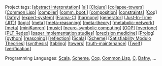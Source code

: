 Project tags:
[[abstract interpretation](https://github.com/search?q=user%3Anamin+user%3Ametareflection+user%3Ascala-lms+fork%3Atrue+topic%3Aabstract-interpretation")]
[[ai](https://github.com/search?q=user%3Anamin+user%3Ametareflection+user%3Ascala-lms+fork%3Atrue+topic%3Aai)]
[[Clojure](https://github.com/search?q=user%3Anamin+user%3Ametareflection+user%3Ascala-lms+fork%3Atrue+topic%3Aclojure)]
[[collapse-towers](https://github.com/search?q=user%3Anamin+user%3Ametareflection+user%3Ascala-lms+fork%3Atrue+topic%3Acollapse-towers)]
[[Common Lisp](https://github.com/search?q=user%3Anamin+user%3Ametareflection+user%3Ascala-lms+fork%3Atrue+topic%3Acommon-lisp)]
[[compiler](https://github.com/search?q=user%3Anamin+user%3Ametareflection+user%3Ascala-lms+fork%3Atrue+topic%3Acompiler)]
[[comm. boot.](https://github.com/search?q=user%3Anamin+user%3Ametareflection+user%3Ascala-lms+fork%3Atrue+topic%3Acommunication-bootstrapping)]
[[composition](https://github.com/search?q=user%3Anamin+user%3Ametareflection+user%3Ascala-lms+fork%3Atrue+topic%3Acomposition)]
[[constraints](https://github.com/search?q=user%3Anamin+user%3Ametareflection+user%3Ascala-lms+fork%3Atrue+topic%3Aconstraints)]
[[Coq](https://github.com/search?q=user%3Anamin+user%3Ametareflection+user%3Ascala-lms+fork%3Atrue+topic%3Acoq)]
[[Dafny](https://github.com/search?q=user%3Anamin+user%3Ametareflection+user%3Ascala-lms+fork%3Atrue+topic%3Adafny)]
[[expert-system](https://github.com/search?q=user%3Anamin+user%3Ametareflection+user%3Ascala-lms+fork%3Atrue+topic%3Aexpert-system)]
[[Frama-C](https://github.com/search?q=user%3Anamin+user%3Ametareflection+user%3Ascala-lms+fork%3Atrue+topic%3Aframa-c)]
[[harmony](https://github.com/search?q=user%3Anamin+user%3Ametareflection+user%3Ascala-lms+fork%3Atrue+topic%3Aharmony)]
[[generator](https://github.com/search?q=user%3Anamin+user%3Ametareflection+user%3Ascala-lms+fork%3Atrue+topic%3Agenerative-programming)]
[[Just-In-Time (JIT)](https://github.com/search?q=user%3Anamin+user%3Ametareflection+user%3Ascala-lms+fork%3Atrue+topic%3Ajit)]
[[logic](https://github.com/search?q=user%3Anamin+user%3Ametareflection+user%3Ascala-lms+fork%3Atrue+topic%3Alogic-programming)]
[[meta](https://github.com/search?q=user%3Anamin+user%3Ametareflection+user%3Ascala-lms+fork%3Atrue+topic%3Ameta)]
[[meta-reasoning](https://github.com/search?q=user%3Anamin+user%3Ametareflection+user%3Ascala-lms+fork%3Atrue+topic%3Ameta-reasoning)]
[[meta-theory](https://github.com/search?q=user%3Anamin+user%3Ametareflection+user%3Ascala-lms+fork%3Atrue+topic%3Ameta-theory)]
[[metabolic-network](https://github.com/search?q=user%3Anamin+user%3Ametareflection+user%3Ascala-lms+fork%3Atrue+topic%3Ametabolic-network)]
[[meta](https://github.com/search?q=user%3Anamin+user%3Ametareflection+user%3Ascala-lms+fork%3Atrue+topic%3Ametaprogramming)]
[[miniKanren](https://github.com/search?q=user%3Anamin+user%3Ametareflection+user%3Ascala-lms+fork%3Atrue+topic%3Aminikanren+user%3Awebyrd)]
[[music](https://github.com/search?q=user%3Anamin+user%3Ametareflection+user%3Ascala-lms+fork%3Atrue+topic%3Amusic)]
[[neuro-symbolic computing](https://github.com/search?q=user%3Anamin+user%3Ametareflection+user%3Ascala-lms+fork%3Atrue+topic%3Aneuro-symbolic)]
[[OOP](https://github.com/search?q=user%3Anamin+user%3Ametareflection+user%3Ascala-lms+fork%3Atrue+topic%3Aoop)]
[[overtone](https://github.com/search?q=user%3Anamin+user%3Ametareflection+user%3Ascala-lms+fork%3Atrue+topic%3Aovertone)]
[[PLT Redex](https://github.com/search?q=user%3Anamin+user%3Ametareflection+user%3Ascala-lms+fork%3Atrue+topic%3Aplt-redex)]
[[paper implementation studies](https://github.com/search?q=user%3Anamin+user%3Ametareflection+user%3Ascala-lms+fork%3Atrue+topic%3Apaper-implementations)]
[[precision medicine](https://github.com/search?q=user%3Anamin+user%3Ametareflection+user%3Awebyrd+fork%3Atrue+topic%3Ancats-translator)]
[[Prolog](https://github.com/search?q=user%3Anamin+user%3Ametareflection+user%3Ascala-lms+fork%3Atrue+topic%3Aprolog)]
[[python](https://github.com/search?q=user%3Anamin+user%3Ametareflection+user%3Ascala-lms+fork%3Atrue+topic%3Apython)]
[[reasoning](https://github.com/search?q=user%3Anamin+user%3Ametareflection+user%3Ascala-lms+fork%3Atrue+topic%3Areasoning)]
[[reflection](https://github.com/search?q=user%3Anamin+user%3Ametareflection+user%3Ascala-lms+fork%3Atrue+topic%3Areflection)]
[[Scala](https://github.com/search?q=user%3Anamin+user%3Ametareflection+user%3Ascala-lms+fork%3Atrue+topic%3Ascala)]
[[Scheme](https://github.com/search?q=user%3Anamin+user%3Ametareflection+user%3Ascala-lms+fork%3Atrue+topic%3Ascheme)]
[[Satisfiability Modulo Theories](https://github.com/search?q=user%3Anamin+user%3Ametareflection+user%3Ascala-lms+fork%3Atrue+topic%3Asmt)]
[[synthesis](https://github.com/search?q=user%3Anamin+user%3Ametareflection+fork%3Atrue+topic%3Asynthesis)]
[[tabling](https://github.com/search?q=user%3Anamin+user%3Ametareflection+user%3Ascala-lms+fork%3Atrue+topic%3Atabling)]
[[towers](https://github.com/search?q=user%3Anamin+user%3Ametareflection+user%3Ascala-lms+fork%3Atrue+topic%3Atowers)]
[[truth-maintenance](https://github.com/search?q=user%3Anamin+user%3Ametareflection+fork%3Atrue+topic%3Atruth-maintenance)]
[[Twelf](https://github.com/search?q=user%3Anamin+user%3Ametareflection+user%3Ascala-lms+fork%3Atrue+topic%3Atwelf)]
[[verification](https://github.com/search?q=user%3Anamin+user%3Ametareflection+user%3Ascala-lms+fork%3Atrue+topic%3Averification)]

Programming Languages:
[Scala](https://github.com/search?q=user%3Anamin+fork%3Atrue+fork%3Atrue+topic%3AScala),
[Scheme](https://github.com/search?q=user%3Anamin+fork%3Atrue+fork%3Atrue+topic%3AScheme),
[Coq](https://github.com/search?q=user%3Anamin+fork%3Atrue+fork%3Atrue+topic%3ACoq),
[Common Lisp](https://github.com/search?q=user%3Anamin+fork%3Atrue+fork%3Atrue+topic%3ACommon-Lisp),
[C](https://github.com/search?q=user%3Anamin+fork%3Atrue+fork%3Atrue+topic%3AC),
[Dafny](https://github.com/search?q=user%3Anamin+fork%3Atrue+fork%3Atrue+topic%3ADafny),
...
